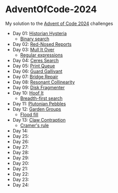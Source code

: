 # AdventOfCode-2024

My solution to the [Advent of Code 2024](https://adventofcode.com/2024) challenges

- Day 01: [Historian Hysteria](https://adventofcode.com/2024/day/1)
  - [Binary search](https://en.wikipedia.org/wiki/Binary_search)
- Day 02: [Red-Nosed Reports](https://adventofcode.com/2024/day/2)
- Day 03: [Mull It Over](https://adventofcode.com/2024/day/3)
  - [Regular expressions](https://en.wikipedia.org/wiki/Regular_expression)
- Day 04: [Ceres Search](https://adventofcode.com/2024/day/4)
- Day 05: [Print Queue](https://adventofcode.com/2024/day/5)
- Day 06: [Guard Gallivant](https://adventofcode.com/2024/day/6)
- Day 07: [Bridge Repair](https://adventofcode.com/2024/day/7)
- Day 08: [Resonant Collinearity](https://adventofcode.com/2024/day/8)
- Day 09: [Disk Fragmenter](https://adventofcode.com/2024/day/9)
- Day 10: [Hoof It](https://adventofcode.com/2024/day/10)
  - [Breadth-first search](https://en.wikipedia.org/wiki/Breadth-first_search)
- Day 11: [Plutonian Pebbles](https://adventofcode.com/2024/day/11)
- Day 12: [Garden Groups](https://adventofcode.com/2024/day/12)
  - [Flood fill](https://en.wikipedia.org/wiki/Flood_fill)
- Day 13: [Claw Contraption](https://adventofcode.com/2024/day/13)
  - [Cramer's rule](https://en.wikipedia.org/wiki/Cramer%27s_rule)
- Day 14:
- Day 25:
- Day 26:
- Day 27:
- Day 28:
- Day 29:
- Day 20:
- Day 21:
- Day 22:
- Day 23:
- Day 24:
